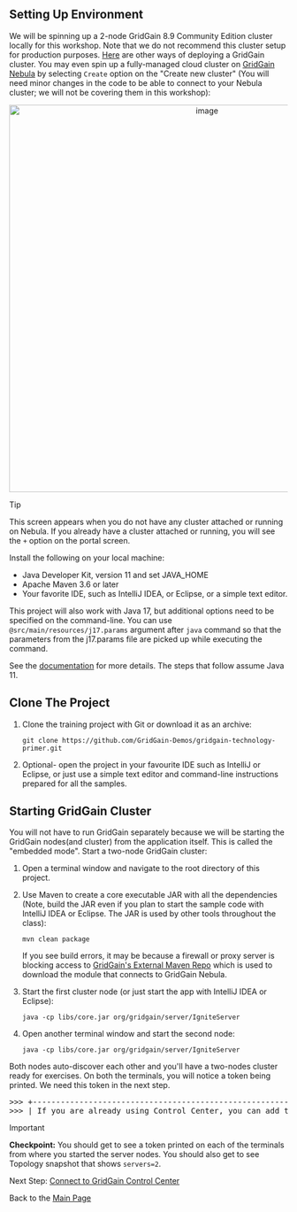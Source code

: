  
## Setting Up Environment
We will be spinning up a 2-node GridGain 8.9 Community Edition cluster locally for this workshop. Note that we do not recommend this cluster setup for production purposes. [Here](https://www.gridgain.com/docs/latest/installation-guide) are other ways of deploying a GridGain cluster. You may even spin up a fully-managed cloud cluster on [GridGain Nebula](https://portal.gridgain.com/) by selecting `Create` option on the "Create new cluster" (You will need minor changes in the code to be able to connect to your Nebula cluster; we will not be covering them in this workshop):
<div align="center">
<img width="700" alt="image" src="https://github.com/user-attachments/assets/67be946e-ef76-4ad4-9953-96ab1379593e" />
</div>

> [!tip]
> This screen appears when you do not have any cluster attached or running on Nebula. If you already have a cluster attached or running, you will see the `+` option on the portal screen.

Install the following on your local machine:
* Java Developer Kit, version 11 and set JAVA_HOME
* Apache Maven 3.6 or later
* Your favorite IDE, such as IntelliJ IDEA, or Eclipse, or a simple text editor.

This project will also work with Java 17, but additional options need
to be specified on the command-line. You can use `@src/main/resources/j17.params` argument
after `java` command so that the parameters from the j17.params file are picked up while executing the command.

See the [documentation](https://ignite.apache.org/docs/latest/setup#running-ignite-with-java-11-or-later)
for more details. The steps that follow assume Java 11.

## Clone The Project

1. Clone the training project with Git or download it as an archive:
    <pre><code>git clone https://github.com/GridGain-Demos/gridgain-technology-primer.git</code></pre>
    
2. Optional- open the project in your favourite IDE such as IntelliJ or Eclipse, or just use a simple text editor
and command-line instructions prepared for all the samples.    

## Starting GridGain Cluster

You will not have to run GridGain separately because we will be starting the GridGain nodes(and cluster) from the application itself. This is called the "embedded mode". Start a two-node GridGain cluster:

1. Open a terminal window and navigate to the root directory of this project.

2. Use Maven to create a core executable JAR with all the dependencies (Note, build the JAR even if you plan to
start the sample code with IntelliJ IDEA or Eclipse. The JAR is used by other tools throughout the class):
    <pre><code>mvn clean package</code></pre>
    
   If you see build errors, it may be because a firewall or proxy server is blocking access to
[GridGain's External Maven Repo](https://www.gridgainsystems.com/nexus/content/repositories/external) which is used
to download the module that connects to GridGain Nebula.
3. Start the first cluster node (or just start the app with IntelliJ IDEA or Eclipse):
    <pre><code>java -cp libs/core.jar org/gridgain/server/IgniteServer</code></pre>

4. Open another terminal window and start the second node:
    <pre><code>java -cp libs/core.jar org/gridgain/server/IgniteServer</code></pre>

Both nodes auto-discover each other and you'll have a two-nodes cluster ready for exercises. On both the terminals, you will notice a token being printed. We need this token in the next step.
<pre>>>> +---------------------------------------------------------------------------------------------------+
>>> | If you are already using Control Center, you can add the cluster manually using a one-time token: |
</pre>

> [!important]
> **Checkpoint:** You should get to see a token printed on each of the terminals from where you started the server nodes. You should also get to see Topology snapshot that shows `servers=2`.

Next Step: [Connect to GridGain Control Center](ControlCenter.md)

Back to the [Main Page](../README.md/#step-by-step-guide)
